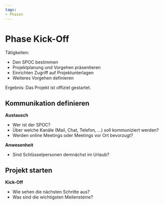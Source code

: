 ```yaml
---
tags:
- Phasen
---
```

# Phase Kick-Off

Tätigkeiten:

* Den SPOC bestimmen
* Projektplanung und Vorgehen präsentieren
* Einrichten Zugriff auf Projektunterlagen
* Weiteres Vorgehen definieren

Ergebnis: Das Projekt ist offiziel gestartet.


## Kommunikation definieren

**Austausch**

* Wer ist der SPOC?
* Über welche Kanäle (Mail, Chat, Telefon, ...) soll kommuniziert werden?
* Werden online Meetings oder Meetings vor Ort bevorzugt?


**Anwesenheit**

* Sind Schlüsselpersonen demnächst im Urlaub?

## Projekt starten

**Kick-Off**

* Wie sehen die nächsten Schritte aus?
* Was sind die wichtigsten Meilensteine?